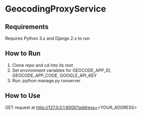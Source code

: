 # GeocodingProxyService

## Requirements
Requires Python 3.x and Django 2.x to run

## How to Run
1. Clone repo and cd into its root
2. Set environment variables for GEOCODE_APP_ID, GEOCODE_APP_CODE, GOOGLE_API_KEY 
3. Run: python manage.py runserver

## How to Use
GET request at http://127.0.0.1:8000?address=<YOUR_ADDRESS>

